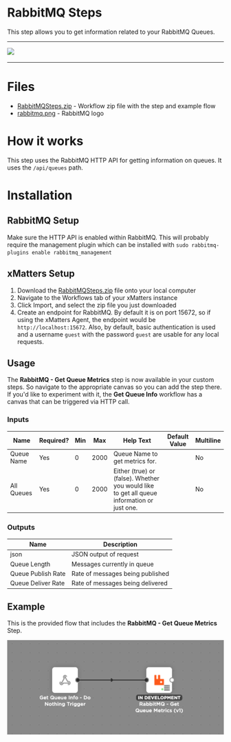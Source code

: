 # RabbitMQ Steps

This step allows you to get information related to your RabbitMQ Queues.

---------

<kbd>
  <img src="https://github.com/xmatters/xMatters-Labs/raw/master/media/disclaimer.png">
</kbd>

---------

# Files

* [RabbitMQSteps.zip](RabbitMQSteps.zip) - Workflow zip file with the step and example flow
* [rabbitmq.png](/rabbitmq.png) - RabbitMQ logo

# How it works
This step uses the RabbitMQ HTTP API for getting information on queues. It uses the `/api/queues` path.


# Installation

## RabbitMQ Setup
Make sure the HTTP API is enabled within RabbitMQ. This will probably require the management plugin which can be installed with `sudo rabbitmq-plugins enable rabbitmq_management`

## xMatters Setup
1. Download the [RabbitMQSteps.zip](RabbitMQSteps.zip) file onto your local computer
2. Navigate to the Workflows tab of your xMatters instance
3. Click Import, and select the zip file you just downloaded
4. Create an endpoint for RabbitMQ. By default it is on port 15672, so if using the xMatters Agent, the endpoint would be `http://localhost:15672`. Also, by default, basic authentication is used and a username `guest` with the password `guest` are usable for any local requests.


## Usage
The **RabbitMQ - Get Queue Metrics** step is now available in your custom steps. So navigate to the appropriate canvas so you can add the step there. If you'd like to experiment with it, the **Get Queue Info** workflow has a canvas that can be triggered via HTTP call. 

### Inputs
| Name  | Required? | Min | Max | Help Text | Default Value | Multiline |
| ----- | ----------| --- | --- | --------- | ------------- | --------- |
| Queue Name | Yes | 0 | 2000 | Queue Name to get metrics for. | | No |
| All Queues | Yes | 0 | 2000 | Either (true) or (false). Whether you would like to get all queue information or just one. | | No |


### Outputs

| Name | Description |
| ---- | ----------  |
| json | JSON output of request |
| Queue Length | Messages currently in queue |
| Queue Publish Rate | Rate of messages being published |
| Queue Deliver Rate | Rate of messages being delivered |


## Example
This is the provided flow that includes the **RabbitMQ - Get Queue Metrics** Step.

<kbd>
	<img src="/media/ExampleFlow.png">
</kbd>

